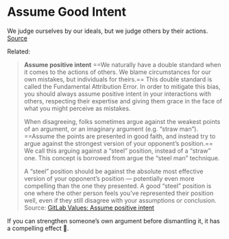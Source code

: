 # Assume Good Intent

We judge ourselves by our ideals, but we judge others by their actions. [Source](https://quoteinvestigator.com/2015/03/19/judge-others)

Related:

> **Assume positive intent**
> ==We naturally have a double standard when it comes to the actions of others. We blame circumstances for our own mistakes, but individuals for theirs.== This double standard is called the Fundamental Attribution Error. In order to mitigate this bias, you should always assume positive intent in your interactions with others, respecting their expertise and giving them grace in the face of what you might perceive as mistakes.
>
> When disagreeing, folks sometimes argue against the weakest points of an argument, or an imaginary argument (e.g. “straw man”). ==Assume the points are presented in good faith, and instead try to argue against the strongest version of your opponent’s position.== We call this arguing against a “steel” position, instead of a “straw” one. This concept is borrowed from argue the “steel man” technique.
>
> A “steel” position should be against the absolute most effective version of your opponent’s position — potentially even more compelling than the one they presented. A good “steel” position is one where the other person feels you’ve represented their position well, even if they still disagree with your assumptions or conclusion.
> Source: [GitLab Values: Assume positive intent](https://handbook.gitlab.com/handbook/values/#assume-positive-intent)

If you can strengthen someone’s own argument before dismantling it, it has a compelling effect 🙂.
